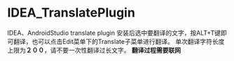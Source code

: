 # IDEA_TranslatePlugin
IDEA、AndroidStudio translate plugin
安装后选中要翻译的文字，按ALT+T键即可翻译，也可以点击Edit菜单下的Translate子菜单进行翻译。
单次翻译字符长度上限为**２００**，请不要一次性翻译过长文字。
**翻译过程需要联网**

